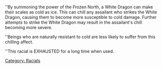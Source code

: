''By summoning the power of the Frozen North, a White Dragon can make
their scales as cold as ice. This can chill any assailant who strikes
the White Dragon, causing them to become more susceptible to cold
damage. Further attempts to strike the White Dragon may result in the
assailant's chill becoming more severe.

''Beings who are naturally resistant to cold are less likely to suffer
from this chilling affect.

''This racial is EXHAUSTED for a long time when used.

[Category: Racials](Category:_Racials "wikilink")
